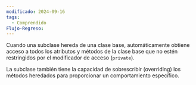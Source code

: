 ```yaml
---
modificado: 2024-09-16
tags:
  - Comprendido
Flujo-Regreso:
---
```

Cuando una subclase hereda de una clase base, automáticamente obtiene acceso a todos los atributos y métodos de la clase base que no estén restringidos por el modificador de acceso (`private`).


La subclase también tiene la capacidad de sobrescribir (overriding) los métodos heredados para proporcionar un comportamiento específico.